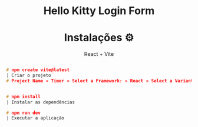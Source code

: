 **<h1 align="center"> Hello Kitty Login Form </h1>** 


**<h1 align="center"> Instalações ⚙️</h1>**
<p align=center> React + Vite  </p>


```c

# npm create vite@latest
| Criar o projeto
# Project Name » Timer » Select a Framework: » React » Select a Variant: » Typescript 


# npm install
| Instalar as dependências

# npm run dev
| Executar a aplicação
```
